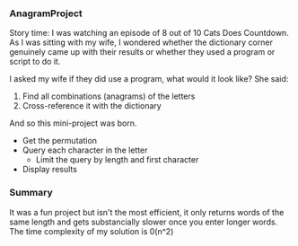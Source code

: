 ### AnagramProject

Story time:
I was watching an episode of 8 out of 10 Cats Does Countdown. 
As I was sitting with my wife, I wondered whether the dictionary corner genuinely came up with their results or whether they used a program or script to do it.

I asked my wife if they did use a program, what would it look like? She said:

1) Find all combinations (anagrams) of the letters
2) Cross-reference it with the dictionary

And so this mini-project was born. 
- Get the permutation
- Query each character in the letter
  - Limit the query by length and first character
- Display results

### Summary

It was a fun project but isn't the most efficient, it only returns words of the same length and gets substancially slower once you enter longer words.
The time complexity of my solution is 0(n^2)  
 
